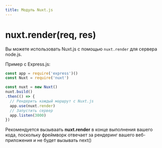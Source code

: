```yaml
---
title: Модуль Nuxt.js
---
```


# nuxt.render(req, res)

Вы можете использовать Nuxt.js с помощью `nuxt.render` для сервера node.js.

Пример с Express.js:
```js
const app = require('express')()
const Nuxt = require('nuxt')

const nuxt = new Nuxt()
nuxt.build()
.then(() => {
  // Рендерить каждый маршрут с Nuxt.js
  app.use(nuxt.render)
  // Запустить сервер
  app.listen(3000)
})
```

<div class="Alert">

Рекомендуется вызываать **nuxt.render** в конце выполнения вашего кода, поскольку фреймворк отвечает за рендеринг вашего веб-приложения и не будет вызывать next()

</div>
